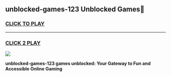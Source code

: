 
## unblocked-games-123 Unblocked Games👋
<h3>
<a href="https://news.freeplayer.one?title=unblocked-games-123&ref=16F">CLICK TO PLAY</a></h3>
<hr>

<h3>
<a href="https://news.freeplayer.one?title=unblocked-games-123&ref=16F">CLICK 2 PLAY</a>
  
</h3>

<a href="https://news.freeplayer.one?title=unblocked-games-123&ref=16F/"><img src="https://clearcache.store/games.png"></a>


**unblocked-games-123 games unblocked: Your Gateway to Fun and Accessible Online Gaming**
